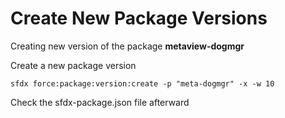 # Create New Package Versions

Creating new version of the package **metaview-dogmgr**

Create a new package version 

```
sfdx force:package:version:create -p "meta-dogmgr" -x -w 10
```

Check the sfdx-package.json file afterward
